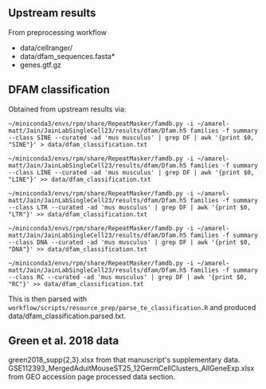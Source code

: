 ## Upstream results

From preprocessing workflow

- data/cellranger/
- data/dfam_sequences.fasta*
- genes.gtf.gz

## DFAM classification

Obtained from upstream results via:

```
~/miniconda3/envs/rpm/share/RepeatMasker/famdb.py -i ~/amarel-matt/Jain/JainLabSingleCell23/results/dfam/Dfam.h5 families -f summary --class SINE --curated -ad 'mus musculus' | grep DF | awk '{print $0, "SINE"}' > data/dfam_classification.txt

~/miniconda3/envs/rpm/share/RepeatMasker/famdb.py -i ~/amarel-matt/Jain/JainLabSingleCell23/results/dfam/Dfam.h5 families -f summary --class LINE --curated -ad 'mus musculus' | grep DF | awk '{print $0, "LINE"}' >> data/dfam_classification.txt

~/miniconda3/envs/rpm/share/RepeatMasker/famdb.py -i ~/amarel-matt/Jain/JainLabSingleCell23/results/dfam/Dfam.h5 families -f summary --class LTR --curated -ad 'mus musculus' | grep DF | awk '{print $0, "LTR"}' >> data/dfam_classification.txt

~/miniconda3/envs/rpm/share/RepeatMasker/famdb.py -i ~/amarel-matt/Jain/JainLabSingleCell23/results/dfam/Dfam.h5 families -f summary --class DNA --curated -ad 'mus musculus' | grep DF | awk '{print $0, "DNA"}' >> data/dfam_classification.txt

~/miniconda3/envs/rpm/share/RepeatMasker/famdb.py -i ~/amarel-matt/Jain/JainLabSingleCell23/results/dfam/Dfam.h5 families -f summary --class RC --curated -ad 'mus musculus' | grep DF | awk '{print $0, "RC"}' >> data/dfam_classification.txt
```

This is then parsed with `workflow/scripts/resource_prep/parse_te_classification.R` and produced data/dfam_classification.parsed.txt.

## Green et al. 2018 data

green2018_supp{2,3}.xlsx from that manuscript's supplementary data.
GSE112393_MergedAdultMouseST25_12GermCellClusters_AllGeneExp.xlsx from GEO accession page processed data section.